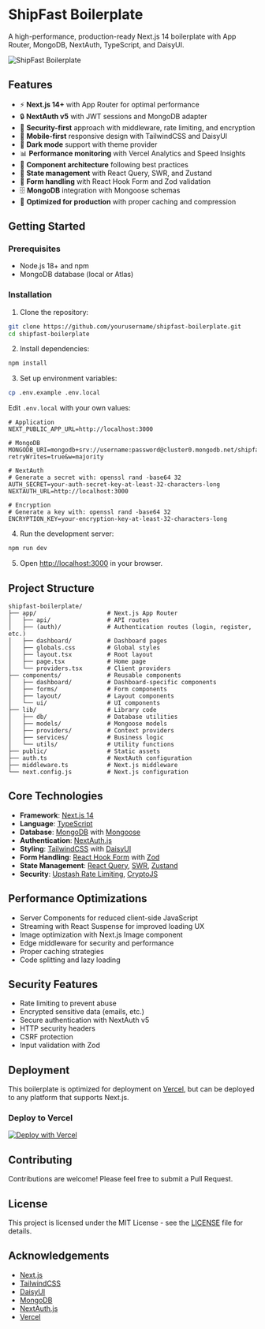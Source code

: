 # ShipFast Boilerplate

A high-performance, production-ready Next.js 14 boilerplate with App Router, MongoDB, NextAuth, TypeScript, and DaisyUI.

![ShipFast Boilerplate](https://via.placeholder.com/1200x630/0ea5e9/FFFFFF?text=ShipFast+Boilerplate)

## Features

- ⚡ **Next.js 14+** with App Router for optimal performance
- 🔒 **NextAuth v5** with JWT sessions and MongoDB adapter
- 🔐 **Security-first** approach with middleware, rate limiting, and encryption
- 📱 **Mobile-first** responsive design with TailwindCSS and DaisyUI
- 🌙 **Dark mode** support with theme provider
- 📊 **Performance monitoring** with Vercel Analytics and Speed Insights
- 🧩 **Component architecture** following best practices
- 🔄 **State management** with React Query, SWR, and Zustand
- 📝 **Form handling** with React Hook Form and Zod validation
- 🗄️ **MongoDB** integration with Mongoose schemas
- 🚀 **Optimized for production** with proper caching and compression

## Getting Started

### Prerequisites

- Node.js 18+ and npm
- MongoDB database (local or Atlas)

### Installation

1. Clone the repository:

```bash
git clone https://github.com/yourusername/shipfast-boilerplate.git
cd shipfast-boilerplate
```

2. Install dependencies:

```bash
npm install
```

3. Set up environment variables:

```bash
cp .env.example .env.local
```

Edit `.env.local` with your own values:

```
# Application
NEXT_PUBLIC_APP_URL=http://localhost:3000

# MongoDB
MONGODB_URI=mongodb+srv://username:password@cluster0.mongodb.net/shipfast?retryWrites=true&w=majority

# NextAuth
# Generate a secret with: openssl rand -base64 32
AUTH_SECRET=your-auth-secret-key-at-least-32-characters-long
NEXTAUTH_URL=http://localhost:3000

# Encryption
# Generate a key with: openssl rand -base64 32
ENCRYPTION_KEY=your-encryption-key-at-least-32-characters-long
```

4. Run the development server:

```bash
npm run dev
```

5. Open [http://localhost:3000](http://localhost:3000) in your browser.

## Project Structure

```
shipfast-boilerplate/
├── app/                    # Next.js App Router
│   ├── api/                # API routes
│   ├── (auth)/             # Authentication routes (login, register, etc.)
│   ├── dashboard/          # Dashboard pages
│   ├── globals.css         # Global styles
│   ├── layout.tsx          # Root layout
│   ├── page.tsx            # Home page
│   └── providers.tsx       # Client providers
├── components/             # Reusable components
│   ├── dashboard/          # Dashboard-specific components
│   ├── forms/              # Form components
│   ├── layout/             # Layout components
│   └── ui/                 # UI components
├── lib/                    # Library code
│   ├── db/                 # Database utilities
│   ├── models/             # Mongoose models
│   ├── providers/          # Context providers
│   ├── services/           # Business logic
│   └── utils/              # Utility functions
├── public/                 # Static assets
├── auth.ts                 # NextAuth configuration
├── middleware.ts           # Next.js middleware
└── next.config.js          # Next.js configuration
```

## Core Technologies

- **Framework**: [Next.js 14](https://nextjs.org/)
- **Language**: [TypeScript](https://www.typescriptlang.org/)
- **Database**: [MongoDB](https://www.mongodb.com/) with [Mongoose](https://mongoosejs.com/)
- **Authentication**: [NextAuth.js](https://next-auth.js.org/)
- **Styling**: [TailwindCSS](https://tailwindcss.com/) with [DaisyUI](https://daisyui.com/)
- **Form Handling**: [React Hook Form](https://react-hook-form.com/) with [Zod](https://github.com/colinhacks/zod)
- **State Management**: [React Query](https://tanstack.com/query/), [SWR](https://swr.vercel.app/), [Zustand](https://github.com/pmndrs/zustand)
- **Security**: [Upstash Rate Limiting](https://github.com/upstash/ratelimit), [CryptoJS](https://github.com/brix/crypto-js)

## Performance Optimizations

- Server Components for reduced client-side JavaScript
- Streaming with React Suspense for improved loading UX
- Image optimization with Next.js Image component
- Edge middleware for security and performance
- Proper caching strategies
- Code splitting and lazy loading

## Security Features

- Rate limiting to prevent abuse
- Encrypted sensitive data (emails, etc.)
- Secure authentication with NextAuth v5
- HTTP security headers
- CSRF protection
- Input validation with Zod

## Deployment

This boilerplate is optimized for deployment on [Vercel](https://vercel.com/), but can be deployed to any platform that supports Next.js.

### Deploy to Vercel

[![Deploy with Vercel](https://vercel.com/button)](https://vercel.com/new/clone?repository-url=https%3A%2F%2Fgithub.com%2Fyourusername%2Fshipfast-boilerplate)

## Contributing

Contributions are welcome! Please feel free to submit a Pull Request.

## License

This project is licensed under the MIT License - see the [LICENSE](LICENSE) file for details.

## Acknowledgements

- [Next.js](https://nextjs.org/)
- [TailwindCSS](https://tailwindcss.com/)
- [DaisyUI](https://daisyui.com/)
- [MongoDB](https://www.mongodb.com/)
- [NextAuth.js](https://next-auth.js.org/)
- [Vercel](https://vercel.com/) 
